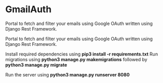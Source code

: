 # GmailAuth
Portal to fetch and filter your emails using Google OAuth written using Django Rest Framework.

Portal to fetch and filter your emails using Google OAuth written using Django Rest Framework.

Install required dependencies using **pip3 install -r requirements.txt** Run migrations using **python3 manage.py makemigrations** followed by **python3 manage.py migrate**

Run the server using **python3 manage.py runserver 8080**
